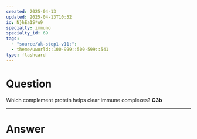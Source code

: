 ```yaml
---
created: 2025-04-13
updated: 2025-04-13T10:52
id: N}hEa1S*u9
specialty: immuno
specialty_id: 69
tags:
  - "source/ak-step1-v11:": 
  - theme/uworld::100-999::500-599::541
type: flashcard
---
```


# Question
Which complement protein helps clear immune complexes?    **C3b**

---

# Answer
